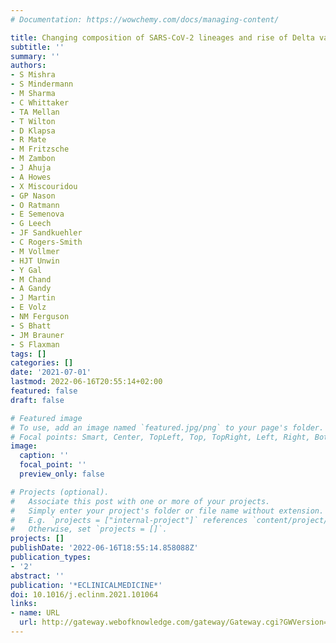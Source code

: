```yaml
---
# Documentation: https://wowchemy.com/docs/managing-content/

title: Changing composition of SARS-CoV-2 lineages and rise of Delta variant in England
subtitle: ''
summary: ''
authors:
- S Mishra
- S Mindermann
- M Sharma
- C Whittaker
- TA Mellan
- T Wilton
- D Klapsa
- R Mate
- M Fritzsche
- M Zambon
- J Ahuja
- A Howes
- X Miscouridou
- GP Nason
- O Ratmann
- E Semenova
- G Leech
- JF Sandkuehler
- C Rogers-Smith
- M Vollmer
- HJT Unwin
- Y Gal
- M Chand
- A Gandy
- J Martin
- E Volz
- NM Ferguson
- S Bhatt
- JM Brauner
- S Flaxman
tags: []
categories: []
date: '2021-07-01'
lastmod: 2022-06-16T20:55:14+02:00
featured: false
draft: false

# Featured image
# To use, add an image named `featured.jpg/png` to your page's folder.
# Focal points: Smart, Center, TopLeft, Top, TopRight, Left, Right, BottomLeft, Bottom, BottomRight.
image:
  caption: ''
  focal_point: ''
  preview_only: false

# Projects (optional).
#   Associate this post with one or more of your projects.
#   Simply enter your project's folder or file name without extension.
#   E.g. `projects = ["internal-project"]` references `content/project/deep-learning/index.md`.
#   Otherwise, set `projects = []`.
projects: []
publishDate: '2022-06-16T18:55:14.858088Z'
publication_types:
- '2'
abstract: ''
publication: '*ECLINICALMEDICINE*'
doi: 10.1016/j.eclinm.2021.101064
links:
- name: URL
  url: http://gateway.webofknowledge.com/gateway/Gateway.cgi?GWVersion=2&SrcApp=PARTNER_APP&SrcAuth=LinksAMR&KeyUT=WOS:000704058900023&DestLinkType=FullRecord&DestApp=ALL_WOS&UsrCustomerID=1ba7043ffcc86c417c072aa74d649202
---
```

